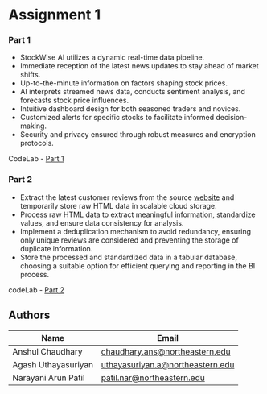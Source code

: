 # Assignment 1

### Part 1

- StockWise AI utilizes a dynamic real-time data pipeline.
- Immediate reception of the latest news updates to stay ahead of market shifts.
- Up-to-the-minute information on factors shaping stock prices.
- AI interprets streamed news data, conducts sentiment analysis, and forecasts stock price influences.
- Intuitive dashboard design for both seasoned traders and novices.
- Customized alerts for specific stocks to facilitate informed decision-making.
- Security and privacy ensured through robust measures and encryption protocols.

CodeLab - [Part 1](https://codelabs-preview.appspot.com/?file_id=1A46DNlxd5PZwAUPxocxLbx5AikDARs2VJEX2SyZgjVE#0)

### Part 2

- Extract the latest customer reviews from the source [website](https://www.airlinequality.com/airline-reviews/british-airways) and temporarily store raw HTML data in scalable cloud storage.
- Process raw HTML data to extract meaningful information, standardize values, and ensure data consistency for analysis.
- Implement a deduplication mechanism to avoid redundancy, ensuring only unique reviews are considered and preventing the storage of duplicate information.
- Store the processed and standardized data in a tabular database, choosing a suitable option for efficient querying and reporting in the BI process.

codeLab - [Part 2](https://codelabs-preview.appspot.com/?file_id=1pNiDiBYwC7N5-ouUacEna5ncnSWBZtSmn2XWlqBt8aM#0)

## Authors

| Name            | Email                     |
| --------------- | --------------------------------- |
| Anshul Chaudhary        | chaudhary.ans@northeastern.edu |
| Agash Uthayasuriyan     | uthayasuriyan.a@northeastern.edu |
| Narayani Arun Patil     | patil.nar@northeastern.edu |
